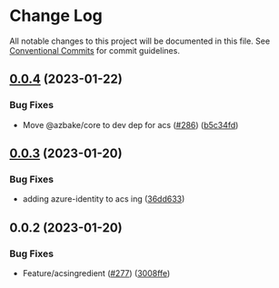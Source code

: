 # Change Log

All notable changes to this project will be documented in this file.
See [Conventional Commits](https://conventionalcommits.org) for commit guidelines.

## [0.0.4](https://github.com/HomecareHomebase/azure-bake/compare/@azbake/ingredient-acs@0.0.3...@azbake/ingredient-acs@0.0.4) (2023-01-22)


### Bug Fixes

* Move @azbake/core to dev dep for acs ([#286](https://github.com/HomecareHomebase/azure-bake/issues/286)) ([b5c34fd](https://github.com/HomecareHomebase/azure-bake/commit/b5c34fda5db71fb49706a3352eb2d1860595cbe0))





## [0.0.3](https://github.com/HomecareHomebase/azure-bake/compare/@azbake/ingredient-acs@0.0.2...@azbake/ingredient-acs@0.0.3) (2023-01-20)


### Bug Fixes

* adding azure-identity to acs ing ([36dd633](https://github.com/HomecareHomebase/azure-bake/commit/36dd6334eb6153bdcdf30975c8e12617fa8bb81a))





## 0.0.2 (2023-01-20)


### Bug Fixes

* Feature/acsingredient ([#277](https://github.com/HomecareHomebase/azure-bake/issues/277)) ([3008ffe](https://github.com/HomecareHomebase/azure-bake/commit/3008ffeff09c6a2ca0c02643d278604674b2fc36))
